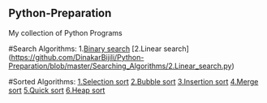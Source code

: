 ## Python-Preparation
My collection of Python Programs

#Search Algorithms:
1.[Binary search](https://github.com/DinakarBijili/Python-Preparation/blob/master/Searching_Algorithms/1.Binary_search.py) 
[2.Linear search] (https://github.com/DinakarBijili/Python-Preparation/blob/master/Searching_Algorithms/2.Linear_search.py) 

#Sorted Algorithms:
[1.Selection sort](https://github.com/DinakarBijili/Python-Preparation/blob/master/Sorting_Algorithms/1.Selection_sort.py) 
[2.Bubble sort](https://github.com/DinakarBijili/Python-Preparation/blob/master/Sorting_Algorithms/1.Selection_sort.py) 
[3.Insertion sort](https://github.com/DinakarBijili/Python-Preparation/blob/master/Sorting_Algorithms/3.Insertion_sort.py) 
[4.Merge sort](https://github.com/DinakarBijili/Python-Preparation/blob/master/Sorting_Algorithms/4.Merge_sort.py) 
[5.Quick sort](https://github.com/DinakarBijili/Python-Preparation/blob/master/Sorting_Algorithms/5.Quick_sort.py) 
[6.Heap sort](https://github.com/DinakarBijili/Python-Preparation/blob/master/Sorting_Algorithms/6.Heap_sort.py) 
